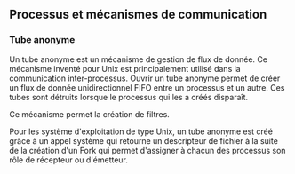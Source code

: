 ## Processus et mécanismes de communication

### Tube anonyme

Un tube anonyme est un mécanisme de gestion de flux de donnée. Ce mécanisme inventé pour Unix est
principalement utilisé dans la communication inter-processus. Ouvrir un tube anonyme permet de créer
un flux de donnée unidirectionnel FIFO entre un processus et un autre. Ces tubes sont détruits
lorsque le processus qui les a créés disparaît.

Ce mécanisme permet la création de filtres.

Pour les système d'exploitation de type Unix, un tube anonyme est créé grâce à un appel système qui
retourne un descripteur de fichier à la suite de la création d'un Fork qui permet d'assigner à
chacun des processus son rôle de récepteur ou d'émetteur.
